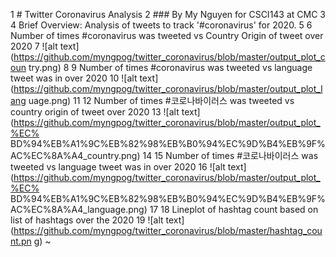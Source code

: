   1 # Twitter Coronavirus Analysis
  2 ### By My Nguyen for CSCI143 at CMC
  3
  4 Brief Overview: Analysis of tweets to track '#coronavirus' for 2020.
  5
  6 Number of times #coronavirus was tweeted vs Country Origin of tweet over 2020
  7 ![alt text](https://github.com/myngpog/twitter_coronavirus/blob/master/output_plot_coun    try.png)
  8
  9 Number of times #coronavirus was tweeted vs language tweet was in over 2020
 10 ![alt text](https://github.com/myngpog/twitter_coronavirus/blob/master/output_plot_lang    uage.png)
 11
 12 Number of times #코로나바이러스 was tweeted vs country origin of tweet over 2020
 13 ![alt text](https://github.com/myngpog/twitter_coronavirus/blob/master/output_plot_%EC%    BD%94%EB%A1%9C%EB%82%98%EB%B0%94%EC%9D%B4%EB%9F%AC%EC%8A%A4_country.png)
 14
 15 Number of times #코로나바이러스 was tweeted vs language tweet was in over 2020
 16 ![alt text](https://github.com/myngpog/twitter_coronavirus/blob/master/output_plot_%EC%    BD%94%EB%A1%9C%EB%82%98%EB%B0%94%EC%9D%B4%EB%9F%AC%EC%8A%A4_language.png)
 17
 18 Lineplot of hashtag count based on list of hashtags over the 2020
 19 ![alt text](https://github.com/myngpog/twitter_coronavirus/blob/master/hashtag_count.pn    g)
~       
